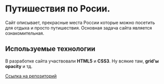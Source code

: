 # Путишествия по Росии. 

Сайт описывает, прекрасные места России которые можно посетить 
для отдыха и просто путишествия. Основная задача сайта является 
ознакомительная.

## Используемые технологии
В разработке сайта участвовали **HTML5** и **CSS3**. Ну всякие там, **grid'ы**
**opacity** и тд.

[Ссылка на репозиторий](https://github.com/labyrinth404/russian-travel.git " Репозиторий labyrinth404, о путишествия по России")
